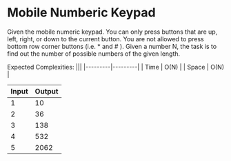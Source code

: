 # Mobile Numberic Keypad

Given the mobile numeric keypad. You can only press buttons that are up, left, right, or
down to the current button. You are not allowed to press bottom row corner buttons (i.e.
\* and # ). Given a number N, the task is to find out the number of possible numbers of
the given length.

Expected Complexities:
|||
|---------|---------|
|  Time   |  O(N)   |
|  Space  |  O(N)   |

|  Input  |  Output |
|---------|---------|
|    1    |   10    |
|    2    |   36    |
|    3    |  138    |
|    4    |  532    |
|    5    | 2062    |
